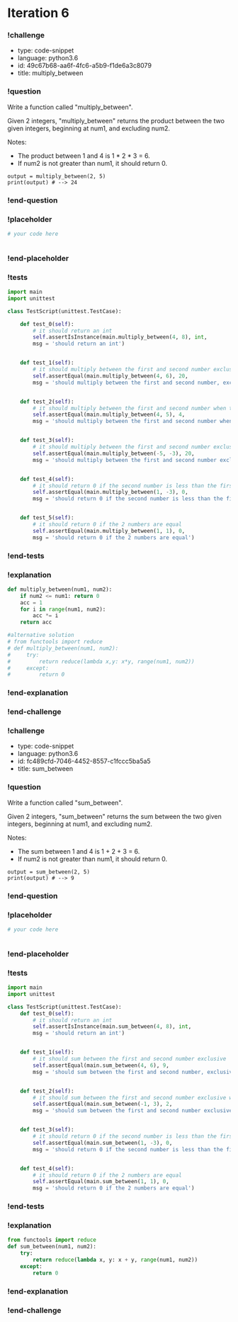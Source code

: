 # Iteration 6

### !challenge

* type: code-snippet
* language: python3.6
* id: 49c67b68-aa6f-4fc6-a5b9-f1de6a3c8079
* title: multiply_between

### !question

Write a function called "multiply_between".

Given 2 integers, "multiply_between" returns the product between the two given integers, beginning at num1, and excluding num2.

Notes:
* The product between 1 and 4 is 1 * 2 * 3 = 6.
* If num2 is not greater than num1, it should return 0.
```
output = multiply_between(2, 5)
print(output) # --> 24
```

### !end-question

### !placeholder

```python
# your code here



```

### !end-placeholder

### !tests

```python
import main
import unittest

class TestScript(unittest.TestCase):

    def test_0(self):
        # it should return an int
        self.assertIsInstance(main.multiply_between(4, 8), int,
        msg = 'should return an int')


    def test_1(self):
        # it should multiply between the first and second number exclusive
        self.assertEqual(main.multiply_between(4, 6), 20,
        msg = 'should multiply between the first and second number, exclusive')


    def test_2(self):
        # it should multiply between the first and second number when they are one number apart
        self.assertEqual(main.multiply_between(4, 5), 4,
        msg = 'should multiply between the first and second number when they are one number apart')


    def test_3(self):
        # it should multiply between the first and second number exclusive with negatives
        self.assertEqual(main.multiply_between(-5, -3), 20,
        msg = 'should multiply between the first and second number exclusive with negatives')


    def test_4(self):
        # it should return 0 if the second number is less than the first
        self.assertEqual(main.multiply_between(1, -3), 0,
        msg = 'should return 0 if the second number is less than the first')


    def test_5(self):
        # it should return 0 if the 2 numbers are equal
        self.assertEqual(main.multiply_between(1, 1), 0,
        msg = 'should return 0 if the 2 numbers are equal')


```
### !end-tests

### !explanation
```python
def multiply_between(num1, num2):
    if num2 <= num1: return 0
    acc = 1
    for i in range(num1, num2):
        acc *= i
    return acc

#alternative solution
# from functools import reduce
# def multiply_between(num1, num2):
#     try:
#         return reduce(lambda x,y: x*y, range(num1, num2))
#     except:
#         return 0
```
### !end-explanation

### !end-challenge

### !challenge

* type: code-snippet
* language: python3.6
* id: fc489cfd-7046-4452-8557-c1fccc5ba5a5
* title: sum_between

### !question

Write a function called "sum_between".

Given 2 integers, "sum_between" returns the sum between the two given integers, beginning at num1, and excluding num2.

Notes:
* The sum between 1 and 4 is 1 + 2 + 3 = 6.
* If num2 is not greater than num1, it should return 0.
```
output = sum_between(2, 5)
print(output) # --> 9
```

### !end-question

### !placeholder

```python
# your code here



```

### !end-placeholder

### !tests

```python
import main
import unittest

class TestScript(unittest.TestCase):
    def test_0(self):
        # it should return an int
        self.assertIsInstance(main.sum_between(4, 8), int,
        msg = 'should return an int')


    def test_1(self):
        # it should sum between the first and second number exclusive
        self.assertEqual(main.sum_between(4, 6), 9,
        msg = 'should sum between the first and second number, exclusive')


    def test_2(self):
        # it should sum between the first and second number exclusive with negatives
        self.assertEqual(main.sum_between(-1, 3), 2,
        msg = 'should sum between the first and second number exclusive with negatives')


    def test_3(self):
        # it should return 0 if the second number is less than the first
        self.assertEqual(main.sum_between(1, -3), 0,
        msg = 'should return 0 if the second number is less than the first')


    def test_4(self):
        # it should return 0 if the 2 numbers are equal
        self.assertEqual(main.sum_between(1, 1), 0,
        msg = 'should return 0 if the 2 numbers are equal')

```

### !end-tests

### !explanation
```python
from functools import reduce
def sum_between(num1, num2):
    try:
        return reduce(lambda x, y: x + y, range(num1, num2))
    except:
        return 0
```
### !end-explanation

### !end-challenge
